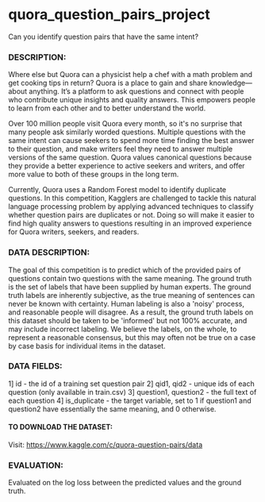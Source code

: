 # quora_question_pairs_project
Can you identify question pairs that have the same intent?

### DESCRIPTION:
Where else but Quora can a physicist help a chef with a math problem and get cooking tips in return? Quora is a place to gain and share knowledge—about anything. It’s a platform to ask questions and connect with people who contribute unique insights and quality answers. This empowers people to learn from each other and to better understand the world.

Over 100 million people visit Quora every month, so it's no surprise that many people ask similarly worded questions. Multiple questions with the same intent can cause seekers to spend more time finding the best answer to their question, and make writers feel they need to answer multiple versions of the same question. Quora values canonical questions because they provide a better experience to active seekers and writers, and offer more value to both of these groups in the long term.

Currently, Quora uses a Random Forest model to identify duplicate questions. In this competition, Kagglers are challenged to tackle this natural language processing problem by applying advanced techniques to classify whether question pairs are duplicates or not. Doing so will make it easier to find high quality answers to questions resulting in an improved experience for Quora writers, seekers, and readers.

### DATA DESCRIPTION:
The goal of this competition is to predict which of the provided pairs of questions contain two questions with the same meaning. The ground truth is the set of labels that have been supplied by human experts. The ground truth labels are inherently subjective, as the true meaning of sentences can never be known with certainty. Human labeling is also a 'noisy' process, and reasonable people will disagree. As a result, the ground truth labels on this dataset should be taken to be 'informed' but not 100% accurate, and may include incorrect labeling. We believe the labels, on the whole, to represent a reasonable consensus, but this may often not be true on a case by case basis for individual items in the dataset.

### DATA FIELDS:
1] id - the id of a training set question pair
2] qid1, qid2 - unique ids of each question (only available in train.csv)
3] question1, question2 - the full text of each question
4] is_duplicate - the target variable, set to 1 if question1 and question2 have essentially the same meaning, and 0 otherwise.

#### TO DOWNLOAD THE DATASET:
Visit: https://www.kaggle.com/c/quora-question-pairs/data

### EVALUATION:
Evaluated on the log loss between the predicted values and the ground truth.
